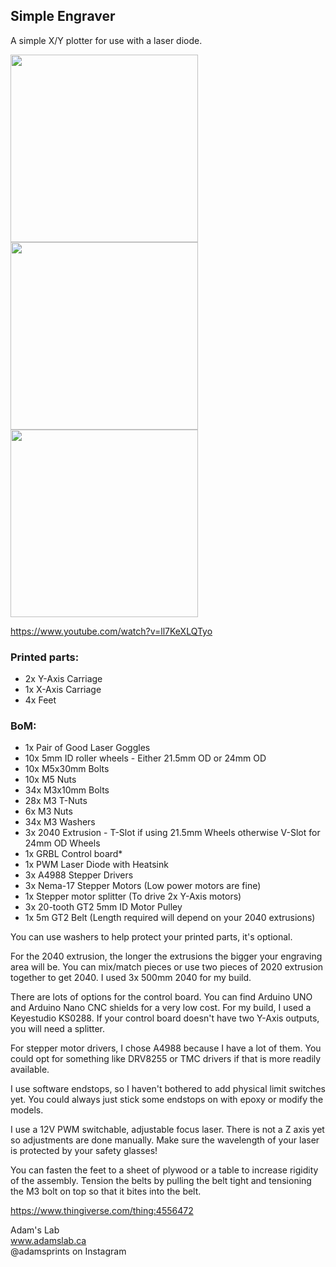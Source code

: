 ## Simple Engraver

A simple X/Y plotter for use with a laser diode.

<img src="https://user-images.githubusercontent.com/45019189/88856522-07f0a880-d1cb-11ea-8b37-6dba98c19da6.jpg" height="300">
<img src="https://user-images.githubusercontent.com/45019189/88856968-d2988a80-d1cb-11ea-8baa-74b1b8c8df84.jpg" height="300">
<img src="https://user-images.githubusercontent.com/45019189/88859044-5e5fe600-d1cf-11ea-9cb4-e3b57fb75890.gif" height="300">

https://www.youtube.com/watch?v=ll7KeXLQTyo


### Printed parts:

* 2x Y-Axis Carriage
* 1x X-Axis Carriage
* 4x Feet



### BoM:

* 1x Pair of Good Laser Goggles
* 10x 5mm ID roller wheels - Either 21.5mm OD or 24mm OD
* 10x M5x30mm Bolts
* 10x M5 Nuts
* 34x M3x10mm Bolts
* 28x M3 T-Nuts
* 6x M3 Nuts
* 34x M3 Washers
* 3x 2040 Extrusion - T-Slot if using 21.5mm Wheels otherwise V-Slot for 24mm OD Wheels
* 1x GRBL Control board*
* 1x PWM Laser Diode with Heatsink
* 3x A4988 Stepper Drivers
* 3x Nema-17 Stepper Motors (Low power motors are fine)
* 1x Stepper motor splitter (To drive 2x Y-Axis motors)
* 3x 20-tooth GT2 5mm ID Motor Pulley
* 1x 5m GT2 Belt (Length required will depend on your 2040 extrusions)


You can use washers to help protect your printed parts, it's optional. 

For the 2040 extrusion, the longer the extrusions the bigger your engraving area will be. 
You can mix/match pieces or use two pieces of 2020 extrusion together to get 2040. I used 3x 500mm 2040 for my build.


There are lots of options for the control board. You can find Arduino UNO and Arduino Nano CNC shields for a very low cost. 
For my build, I used a Keyestudio KS0288. If your control board doesn't have two Y-Axis outputs, you will need a splitter.


For stepper motor drivers, I chose A4988 because I have a lot of them.
You could opt for something like DRV8255 or TMC drivers if that is more readily available.


I use software endstops, so I haven't bothered to add physical limit switches yet. 
You could always just stick some endstops on with epoxy or modify the models.


I use a 12V PWM switchable, adjustable focus laser. There is not a Z axis yet so adjustments are done manually.
Make sure the wavelength of your laser is protected by your safety glasses!


You can fasten the feet to a sheet of plywood or a table to increase rigidity of the assembly. 
Tension the belts by pulling the belt tight and tensioning the M3 bolt on top so that it bites into the belt.

https://www.thingiverse.com/thing:4556472

Adam's Lab<br>
www.adamslab.ca<br>
@adamsprints on Instagram
